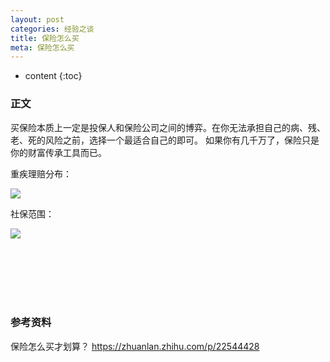 ```yaml
---
layout: post
categories: 经验之谈
title: 保险怎么买
meta: 保险怎么买
---
```

* content
{:toc}

### 正文

买保险本质上一定是投保人和保险公司之间的博弈。在你无法承担自己的病、残、老、死的风险之前，选择一个最适合自己的即可。
如果你有几千万了，保险只是你的财富传承工具而已。

重疾理赔分布：

![]({{site.baseurl}}/images/20210303/20210303143217.jpg)

社保范围：

![]({{site.baseurl}}/images/20210303/20210303143215.jpg)

<br/><br/><br/><br/><br/>
### 参考资料

保险怎么买才划算？ <https://zhuanlan.zhihu.com/p/22544428>
